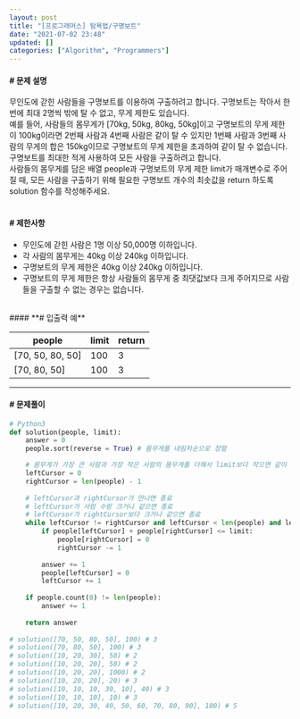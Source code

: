```yaml
---
layout: post
title: "[프로그래머스] 탐욕법/구명보트"
date: "2021-07-02 23:48"
updated: []
categories: ["Algorithm", "Programmers"]
---
```


#### **# 문제 설명**<br>
무인도에 갇힌 사람들을 구명보트를 이용하여 구출하려고 합니다. 구명보트는 작아서 한 번에 최대 2명씩 밖에 탈 수 없고, 무게 제한도 있습니다.<br>
예를 들어, 사람들의 몸무게가 [70kg, 50kg, 80kg, 50kg]이고 구명보트의 무게 제한이 100kg이라면 2번째 사람과 4번째 사람은 같이 탈 수 있지만 1번째 사람과 3번째 사람의 무게의 합은 150kg이므로 구명보트의 무게 제한을 초과하여 같이 탈 수 없습니다.<br>
구명보트를 최대한 적게 사용하여 모든 사람을 구출하려고 합니다.<br>
사람들의 몸무게를 담은 배열 people과 구명보트의 무게 제한 limit가 매개변수로 주어질 때, 모든 사람을 구출하기 위해 필요한 구명보트 개수의 최솟값을 return 하도록 solution 함수를 작성해주세요.<br>
<br>
#### **# 제한사항**<br>
- 무인도에 갇힌 사람은 1명 이상 50,000명 이하입니다.
- 각 사람의 몸무게는 40kg 이상 240kg 이하입니다.
- 구명보트의 무게 제한은 40kg 이상 240kg 이하입니다.
- 구명보트의 무게 제한은 항상 사람들의 몸무게 중 최댓값보다 크게 주어지므로 사람들을 구출할 수 없는 경우는 없습니다.

<br>
#### **# 입출력 예**

| people | limit | return |
| --- | --- | --- |
| \[70, 50, 80, 50\] | 100 | 3 |
| \[70, 80, 50\] | 100 | 3 |

---

#### **# 문제풀이**
```python
# Python3
def solution(people, limit):
    answer = 0
    people.sort(reverse = True) # 몸무게를 내림차순으로 정렬

    # 몸무게가 가장 큰 사람과 가장 작은 사람의 몸무게를 더해서 limit보다 작으면 같이 타고 그렇지 않으면 큰 사람만 태우는 방식으로 계산
    leftCursor = 0
    rightCursor = len(people) - 1
    
    # leftCursor과 rightCursor가 만나면 종료
    # leftCursor가 사람 수랑 크거나 같으면 종료
    # leftCursor가 rightCursor보다 크거나 같으면 종료
    while leftCursor != rightCursor and leftCursor < len(people) and leftCursor < rightCursor:
        if people[leftCursor] + people[rightCursor] <= limit:
            people[rightCursor] = 0
            rightCursor -= 1
            
        answer += 1
        people[leftCursor] = 0
        leftCursor += 1
        
    if people.count(0) != len(people):
        answer += 1
    
    return answer
    
# solution([70, 50, 80, 50], 100) # 3
# solution([70, 80, 50], 100) # 3
# solution([10, 20, 30], 50) # 2
# solution([10, 20, 20], 50) # 2
# solution([10, 20, 20], 1000) # 2
# solution([10, 20, 20], 20) # 3
# solution([10, 10, 10, 30, 10], 40) # 3
# solution([10, 10, 10], 10) # 3
# solution([10, 20, 30, 40, 50, 60, 70, 80, 90], 100) # 5
```